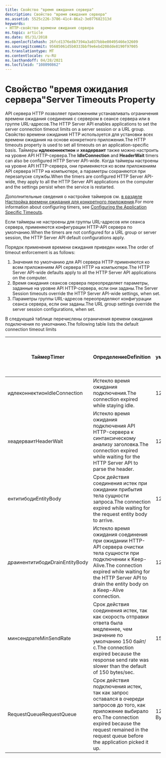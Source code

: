 ```yaml
---
title: Свойство "время ожидания сервера"
description: Свойство "время ожидания сервера"
ms.assetid: 5525c226-3786-41c4-86a2-3e077682313d
keywords:
- HTTP-свойство времени ожидания сервера
ms.topic: article
ms.date: 05/31/2018
ms.openlocfilehash: 26fcd1376e8b7394a3a037bbbe00495466e32609
ms.sourcegitcommit: 95685061d5b0333bbf9e6ebd208dde8190f97005
ms.translationtype: MT
ms.contentlocale: ru-RU
ms.lasthandoff: 04/28/2021
ms.locfileid: "108090862"
---
```

# <a name="server-timeouts-property"></a><span data-ttu-id="3dd13-104">Свойство "время ожидания сервера"</span><span class="sxs-lookup"><span data-stu-id="3dd13-104">Server Timeouts Property</span></span>

<span data-ttu-id="3dd13-105">API сервера HTTP позволяет приложениям устанавливать ограничения времени ожидания соединения с сервером в сеансе сервера или в группе URL-адресов.</span><span class="sxs-lookup"><span data-stu-id="3dd13-105">The HTTP Server API enables applications to set the server connection timeout limits on a server session or a URL group.</span></span> <span data-ttu-id="3dd13-106">Свойство времени ожидания HTTP используется для установки всех времени ожидания на основе конкретного приложения.</span><span class="sxs-lookup"><span data-stu-id="3dd13-106">The HTTP timeouts property is used to set all timeouts on an application-specific basis.</span></span> <span data-ttu-id="3dd13-107">Таймеры **идлеконнектион** и **хеадерваит** также можно настроить на уровне API HTTP-сервера.</span><span class="sxs-lookup"><span data-stu-id="3dd13-107">The **IdleConnection** and **HeaderWait** timers can also be configured HTTP Server API-wide.</span></span> <span data-ttu-id="3dd13-108">Когда таймеры настроены на уровне API HTTP-сервера, они применяются ко всем приложениям API сервера HTTP на компьютере, а параметры сохраняются при перезапуске службы.</span><span class="sxs-lookup"><span data-stu-id="3dd13-108">When the timers are configured HTTP Server API-wide, they apply to all the HTTP Server API applications on the computer and the settings persist when the service is restarted.</span></span>

<span data-ttu-id="3dd13-109">Дополнительные сведения о настройке таймеров см. [в разделе Настройка времени ожидания для конкретного приложения](configuring-the-application-specific-timeouts.md).</span><span class="sxs-lookup"><span data-stu-id="3dd13-109">For more information about configuring timers, see [Configuring the Application Specific Timeouts](configuring-the-application-specific-timeouts.md).</span></span>

<span data-ttu-id="3dd13-110">Если таймеры не настроены для группы URL-адресов или сеанса сервера, применяются конфигурации HTTP-API сервера по умолчанию.</span><span class="sxs-lookup"><span data-stu-id="3dd13-110">When the timers are not configured for a URL group or server session, the HTTP Server API default configurations apply.</span></span>

<span data-ttu-id="3dd13-111">Порядок применения времени ожидания приведен ниже.</span><span class="sxs-lookup"><span data-stu-id="3dd13-111">The order of timeout enforcement is as follows:</span></span>

1.  <span data-ttu-id="3dd13-112">Значения по умолчанию для API сервера HTTP применяются ко всем приложениям API сервера HTTP на компьютере.</span><span class="sxs-lookup"><span data-stu-id="3dd13-112">The HTTP Server API-wide defaults apply to all the HTTP Server API applications on the computer.</span></span>
2.  <span data-ttu-id="3dd13-113">Время ожидания сеансов сервера переопределяет параметры, заданные на уровне API HTTP-сервера, если они заданы.</span><span class="sxs-lookup"><span data-stu-id="3dd13-113">The Server Session timeouts override the HTTP Server API-wide settings, when set.</span></span>
3.  <span data-ttu-id="3dd13-114">Параметры группы URL-адресов переопределяют конфигурации сеанса сервера, если они заданы.</span><span class="sxs-lookup"><span data-stu-id="3dd13-114">The URL group settings override the server session configurations, when set.</span></span>

<span data-ttu-id="3dd13-115">В следующей таблице перечислены ограничения времени ожидания подключения по умолчанию.</span><span class="sxs-lookup"><span data-stu-id="3dd13-115">The following table lists the default connection timeout limits</span></span>



| <span data-ttu-id="3dd13-116">Таймер</span><span class="sxs-lookup"><span data-stu-id="3dd13-116">Timer</span></span>           | <span data-ttu-id="3dd13-117">Определение</span><span class="sxs-lookup"><span data-stu-id="3dd13-117">Definition</span></span>                                                                                                        | <span data-ttu-id="3dd13-118">API сервера HTTP по умолчанию</span><span class="sxs-lookup"><span data-stu-id="3dd13-118">HTTP Server API default</span></span> | <span data-ttu-id="3dd13-119">Можно настроить в качестве уровня API HTTP-сервера</span><span class="sxs-lookup"><span data-stu-id="3dd13-119">Configurable as HTTP Server API wide</span></span> | <span data-ttu-id="3dd13-120">Можно настроить как специфические для приложения</span><span class="sxs-lookup"><span data-stu-id="3dd13-120">Configurable as Application specific</span></span> |
|-----------------|-------------------------------------------------------------------------------------------------------------------|-------------------------|--------------------------------------|--------------------------------------|
| <span data-ttu-id="3dd13-121">идлеконнектион</span><span class="sxs-lookup"><span data-stu-id="3dd13-121">IdleConnection</span></span>  | <span data-ttu-id="3dd13-122">Истекло время ожидания подключения.</span><span class="sxs-lookup"><span data-stu-id="3dd13-122">The connection expired while staying idle.</span></span>                                                                        | <span data-ttu-id="3dd13-123">120 с</span><span class="sxs-lookup"><span data-stu-id="3dd13-123">120 Sec</span></span>                 | <span data-ttu-id="3dd13-124">Да</span><span class="sxs-lookup"><span data-stu-id="3dd13-124">Yes</span></span>                                  | <span data-ttu-id="3dd13-125">Ограниченный</span><span class="sxs-lookup"><span data-stu-id="3dd13-125">Limited</span></span>                              |
| <span data-ttu-id="3dd13-126">хеадерваит</span><span class="sxs-lookup"><span data-stu-id="3dd13-126">HeaderWait</span></span>      | <span data-ttu-id="3dd13-127">Истекло время ожидания подключения API HTTP-сервера к синтаксическому анализу заголовка.</span><span class="sxs-lookup"><span data-stu-id="3dd13-127">The connection expired while waiting for the HTTP Server API to parse the header.</span></span>                                 | <span data-ttu-id="3dd13-128">120 с</span><span class="sxs-lookup"><span data-stu-id="3dd13-128">120 Sec</span></span>                 | <span data-ttu-id="3dd13-129">Да</span><span class="sxs-lookup"><span data-stu-id="3dd13-129">Yes</span></span>                                  | <span data-ttu-id="3dd13-130">Ограниченный</span><span class="sxs-lookup"><span data-stu-id="3dd13-130">Limited</span></span>                              |
| <span data-ttu-id="3dd13-131">ентитибоди</span><span class="sxs-lookup"><span data-stu-id="3dd13-131">EntityBody</span></span>      | <span data-ttu-id="3dd13-132">Срок действия соединения истек при ожидании прибытия тела сущности запроса.</span><span class="sxs-lookup"><span data-stu-id="3dd13-132">The connection expired while waiting for the request entity body to arrive.</span></span>                                       | <span data-ttu-id="3dd13-133">120 с</span><span class="sxs-lookup"><span data-stu-id="3dd13-133">120 Sec</span></span>                 | <span data-ttu-id="3dd13-134">Нет</span><span class="sxs-lookup"><span data-stu-id="3dd13-134">No</span></span>                                   | <span data-ttu-id="3dd13-135">Да</span><span class="sxs-lookup"><span data-stu-id="3dd13-135">Yes</span></span>                                  |
| <span data-ttu-id="3dd13-136">драинентитибоди</span><span class="sxs-lookup"><span data-stu-id="3dd13-136">DrainEntityBody</span></span> | <span data-ttu-id="3dd13-137">Истекло время ожидания соединения при ожидании HTTP-API сервера очистки тела сущности при подключении к Keep-Alive.</span><span class="sxs-lookup"><span data-stu-id="3dd13-137">The connection expired while waiting for the HTTP Server API to drain the entity body on a Keep-Alive connection.</span></span> | <span data-ttu-id="3dd13-138">120 с</span><span class="sxs-lookup"><span data-stu-id="3dd13-138">120 Sec</span></span>                 | <span data-ttu-id="3dd13-139">Нет</span><span class="sxs-lookup"><span data-stu-id="3dd13-139">No</span></span>                                   | <span data-ttu-id="3dd13-140">Да</span><span class="sxs-lookup"><span data-stu-id="3dd13-140">Yes</span></span>                                  |
| <span data-ttu-id="3dd13-141">минсендрате</span><span class="sxs-lookup"><span data-stu-id="3dd13-141">MinSendRate</span></span>     | <span data-ttu-id="3dd13-142">Срок действия соединения истек, так как скорость отправки ответа была медленнее, чем значение по умолчанию 150 байт/с.</span><span class="sxs-lookup"><span data-stu-id="3dd13-142">The connection expired because the response send rate was slower than the default of 150 bytes/sec.</span></span>               | <span data-ttu-id="3dd13-143">150 с</span><span class="sxs-lookup"><span data-stu-id="3dd13-143">150 Sec</span></span>                 | <span data-ttu-id="3dd13-144">Нет</span><span class="sxs-lookup"><span data-stu-id="3dd13-144">No</span></span>                                   | <span data-ttu-id="3dd13-145">Да</span><span class="sxs-lookup"><span data-stu-id="3dd13-145">Yes</span></span>                                  |
| <span data-ttu-id="3dd13-146">RequestQueue</span><span class="sxs-lookup"><span data-stu-id="3dd13-146">RequestQueue</span></span>    | <span data-ttu-id="3dd13-147">Срок действия подключения истек, так как запрос оставался в очереди запросов до того, как приложение выбирало его.</span><span class="sxs-lookup"><span data-stu-id="3dd13-147">The connection expired because the request remained in the request queue before the application picked it up.</span></span>     | <span data-ttu-id="3dd13-148">120 байт/с</span><span class="sxs-lookup"><span data-stu-id="3dd13-148">120 Bytes/Sec</span></span>           | <span data-ttu-id="3dd13-149">Нет</span><span class="sxs-lookup"><span data-stu-id="3dd13-149">No</span></span>                                   | <span data-ttu-id="3dd13-150">Да</span><span class="sxs-lookup"><span data-stu-id="3dd13-150">Yes</span></span>                                  |



 

 

 




